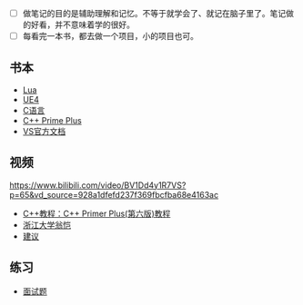 
- [ ] 做笔记的目的是辅助理解和记忆。不等于就学会了、就记在脑子里了。笔记做的好看，并不意味着学的很好。
- [ ] 每看完一本书，都去做一个项目，小的项目也可。

## 书本
- [Lua](Lua)
- [UE4](Unreal%20Engine)
- [C语言](C-Learning)
- [C++ Prime Plus](C++%20Primer%20Plus)
- [VS官方文档](https://docs.microsoft.com/zh-cn/visualstudio/debugger/debugger-feature-tour)

## 视频
https://www.bilibili.com/video/BV1Dd4y1R7VS?p=65&vd_source=928a1dfefd237f369fbcfba68e4163ac
- [C++教程：C++ Primer Plus(第六版)教程](https://www.bilibili.com/video/BV1Yv411t7qe?spm_id_from=333.999.0.0)
- [浙江大学翁恺](https://www.bilibili.com/video/BV1dE41167hJ)
- [建议](suggestion)

##  练习
- [面试题](newcoder)


